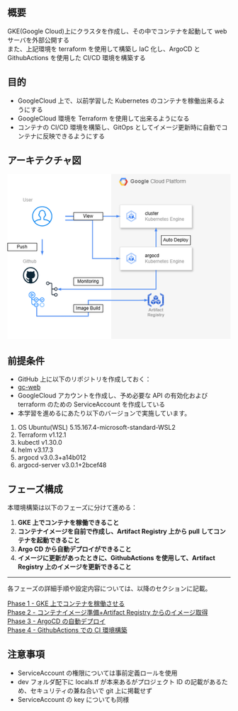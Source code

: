 ## 概要

GKE(Google Cloud)上にクラスタを作成し、その中でコンテナを起動して web サーバを外部公開する  
また、上記環境を terraform を使用して構築し IaC 化し、ArgoCD と GithubActions を使用した CI/CD 環境を構築する

## 目的

- GoogleCloud 上で、以前学習した Kubernetes のコンテナを稼働出来るようにする
- GoogleCloud 環境を Terraform を使用して出来るようになる
- コンテナの CI/CD 環境を構築し、GitOps としてイメージ更新時に自動でコンテナに反映できるようにする

## アーキテクチャ図

![アーキテクチャ図](picture/architect.png)

## 前提条件

- GitHub 上に以下のリポジトリを作成しておく：
- [gc-web](https://github.com/Karasu1t/gc_web)
- GoogleCloud アカウントを作成し、予め必要な API の有効化および terraform のための ServiceAccount を作成している
- 本学習を進めるにあたり以下のバージョンで実施しています。

1. OS Ubuntu(WSL) 5.15.167.4-microsoft-standard-WSL2
2. Terraform v1.12.1
3. kubectl v1.30.0
4. helm v3.17.3
5. argocd v3.0.3+a14b012
6. argocd-server v3.0.1+2bcef48

## フェーズ構成

本環境構築は以下のフェーズに分けて進める：

1. **GKE 上でコンテナを稼働できること**
2. **コンテナイメージを自前で作成し、Artifact Registry 上から pull してコンテナを起動できること**
3. **Argo CD から自動デプロイができること**
4. **イメージに更新があったときに、GithubActions を使用して、Artifact Registry 上のイメージを更新できること**

---

各フェーズの詳細手順や設定内容については、以降のセクションに記載。

[Phase 1 - GKE 上でコンテナを稼働させる](https://github.com/Karasu1t/gc_web/blob/main/Phase1.md)  
[Phase 2 - コンテナイメージ準備+Artifact Registry からのイメージ取得](https://github.com/Karasu1t/gc_web/blob/main/Phase2.md)  
[Phase 3 - ArgoCD の自動デプロイ](https://github.com/Karasu1t/gc_web/blob/main/Phase3.md)  
[Phase 4 - GithubActions での CI 環境構築](https://github.com/Karasu1t/gc_web/blob/main/Phase4.md)

## 注意事項

- ServiceAccount の権限については事前定義ロールを使用
- dev フォルダ配下に locals.tf が本来あるがプロジェクト ID の記載があるため、セキュリティの兼ね合いで git 上に掲載せず
- ServiceAccount の key についても同様
